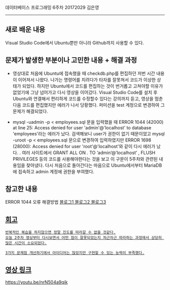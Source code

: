 데이터베이스 프로그래밍 6주차 20172029 김은영 
* * *

## 새로 배운 내용

 Visual Studio Code에서 Ubuntu뿐만 아니라 Github까지 사용할 수 있다.

## 문제가 발생한 부분이나 고민한 내용 + 해결 과정

* 영상대로 처음에 Ubuntu에 접속했을 때 checkdb.php를 편집하던 저번 시간 내용이 이어져서 나왔다.
나가는 명령어를 치려다가 타자를 잘못쳐서 코드가 이상한 상태가 되었다. 
하지만 Ubuntu에서 코드를 편집하는 것이 번거롭고 고쳐야할 이유가 없었기에 그냥 넘어가고 다시 영상을 이어갔다. 
Visual Studio Code를 설치 후 Ubuntu와 연결해서 편리하게 코드를 수정할수 있다는 강의까지 듣고,
영상을 멈춘 다음 코드를 편집했지만 에러가 나서 당황했다. 퍼미션을 test 계정으로 변경하여 그 문제가 해결되었다.

* mysql -uadmin -p < employees.sql 문을 입력했을 때
ERROR 1044 (42000) at line 25: Access denied for user 'admin'@'localhost' to database 'employees'라는 에러가 났다.
검색해보니 user가 권한이 없기 때문이었고 
mysql -uroot -p < employees.sql 문으로 변경하여 입력하였지만
ERROR 1698 (28000): Access denied for user 'root'@'localhost'와 같이 다시 에러가 났다.
.
여러 사이트에서  GRANT ALL ON *.* TO ‘admin’@’localhost’ , FLUSH PRIVILEGES 등의 코드를 사용해야한다는 것을 보고
이 구문이 5주차와 관련된 내용임을 찾아냈다. 다시 처음으로 돌아간다는 마음으로 Ubuntu에서부터 MariaDB에 접속하고
admin 계정에 권한을 부여했다.
 
## 참고한 내용

 ERROR 1044 오류 해결방법
 <a href = https://blog.naver.com/star_breeze/221692010850> 블로그1
 <a href = https://needjarvis.tistory.com/245> 블로그2
 <a href = https://cafe.naver.com/onmysee/6> 블로그3

## 회고
 ```
반복적인 복습을 하지않으면 정말 진도를 따라갈 수 없을 것같다.
오늘 2주차 영상부터 다시보면서 어떤 점이 잘못되었는지 차근차근 따라하는 과정에서 상당히 많은 시간이 소요되었다.

3가지 문제점 개선하기에서 아이디어는 많았지만 구현할 수 있는 능력이 부족했다.
```

## 영상 링크
<a href = https://youtu.be/nrN504a9qik> https://youtu.be/nrN504a9qik </a>
